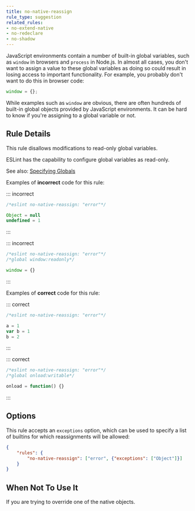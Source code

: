 ```yaml
---
title: no-native-reassign
rule_type: suggestion
related_rules:
- no-extend-native
- no-redeclare
- no-shadow
---
```


JavaScript environments contain a number of built-in global variables, such as `window` in browsers and `process` in Node.js. In almost all cases, you don't want to assign a value to these global variables as doing so could result in losing access to important functionality. For example, you probably don't want to do this in browser code:

```js
window = {};
```

While examples such as `window` are obvious, there are often hundreds of built-in global objects provided by JavaScript environments. It can be hard to know if you're assigning to a global variable or not.

## Rule Details

This rule disallows modifications to read-only global variables.

ESLint has the capability to configure global variables as read-only.

See also: [Specifying Globals](../use/configure#specifying-globals)

Examples of **incorrect** code for this rule:

::: incorrect

```js
/*eslint no-native-reassign: "error"*/

Object = null
undefined = 1
```

:::

::: incorrect

```js
/*eslint no-native-reassign: "error"*/
/*global window:readonly*/

window = {}
```

:::

Examples of **correct** code for this rule:

::: correct

```js
/*eslint no-native-reassign: "error"*/

a = 1
var b = 1
b = 2
```

:::

::: correct

```js
/*eslint no-native-reassign: "error"*/
/*global onload:writable*/

onload = function() {}
```

:::

## Options

This rule accepts an `exceptions` option, which can be used to specify a list of builtins for which reassignments will be allowed:

```json
{
    "rules": {
        "no-native-reassign": ["error", {"exceptions": ["Object"]}]
    }
}
```

## When Not To Use It

If you are trying to override one of the native objects.
